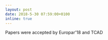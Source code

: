 ```yaml
---
layout: post
date: 2018-5-30 07:59:00+0100
inline: true
---
```


Papers were accepted by Europar'18 and TCAD